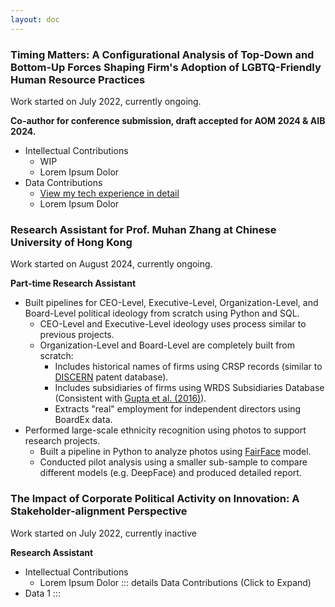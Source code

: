 ```yaml
---
layout: doc
---
```

### Timing Matters: A Configurational Analysis of Top-Down and Bottom-Up Forces Shaping Firm's Adoption of LGBTQ-Friendly Human Resource Practices <Badge type="tip" text="Ongoing" />
Work started on July 2022, currently ongoing.

**Co-author for conference submission, draft accepted for AOM 2024 & AIB 2024.**

- Intellectual Contributions
    - WIP
    - Lorem Ipsum Dolor
- Data Contributions
    - [View my tech experience in detail](./tech)
    - Lorem Ipsum Dolor

### Research Assistant for Prof. Muhan Zhang at Chinese University of Hong Kong <Badge type="tip" text="Ongoing" />
Work started on August 2024, currently ongoing.

**Part-time Research Assistant**

- Built pipelines for CEO-Level, Executive-Level, Organization-Level, and Board-Level political ideology from scratch using Python and SQL.
    - CEO-Level and Executive-Level ideology uses process similar to previous projects.
    - Organization-Level and Board-Level are completely built from scratch:
        - Includes historical names of firms using CRSP records (similar to [DISCERN](https://discern-project.com) patent database). 
        - Includes subsidiaries of firms using WRDS Subsidiaries Database (Consistent with [Gupta et al. (2016)](https://onlinelibrary.wiley.com/doi/abs/10.1002/smj.2550)).
        - Extracts "real" employment for independent directors using BoardEx data.
- Performed large-scale ethnicity recognition using photos to support research projects.
    - Built a pipeline in Python to analyze photos using [FairFace](https://github.com/dchen236/FairFace) model.
    - Conducted pilot analysis using a smaller sub-sample to compare different models (e.g. DeepFace) and produced detailed report.


### The Impact of Corporate Political Activity on Innovation: A Stakeholder-alignment Perspective <Badge type="info" text="Inactive" />
Work started on July 2022, currently inactive

**Research Assistant**

- Intellectual Contributions
    - Lorem Ipsum Dolor
::: details Data Contributions (Click to Expand)
- Data 1
:::

